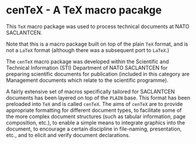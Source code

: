 # cenTeX - A TeX macro pacakge

This `TeX` macro package was used to process technical documents at NATO SACLANTCEN.

Note that this is a macro package built on top of the plain `TeX` format, and is not a `LaTeX` format 
(although there was a subsequent port to `LaTeX`.)

The `cenTeX`  macro package was developed within the Scientific
and Technical Information (STI) Department of NATO SACLANTCEN for preparing
scientific documents for publication (included in this category are 
Management documents which relate to the scientific programme). 

A fairly extensive set of macros specifically tailored for SACLANTCEN 
documents has been layered on top of the `PLAIN` base.  This format has been
preloaded into `TeX` and is called `cenTeX`.  The aims of `cenTeX` are to provide
appropriate formatting for different document types, to facilitate some of 
the more complex document structures (such as tabular information, page
composition, etc.), to enable a simple means to integrate graphics into the
document, to encourage a certain discipline in file-naming, presentation, 
etc., and to elicit and verify document declarations. 
